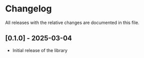 # Changelog

All releases with the relative changes are documented in this file.

## [0.1.0] - 2025-03-04
- Initial release of the library
